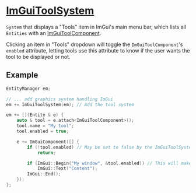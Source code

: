# [ImGuiToolSystem](ImGuiToolSystem.hpp)

`System` that displays a "Tools" item in ImGui's main menu bar, which lists all `Entities` with an [ImGuiToolComponent](../components/data/ImGuiToolComponent.md).

Clicking an item in "Tools" dropdown will toggle the `ImGuiToolComponent`'s `enabled` attribute, letting tools use this attribute to know if the user wants the tool to be displayed or not.

## Example

```cpp
EntityManager em;

// ... add graphics system handling ImGui
em += ImGuiToolSystem(em); // Add the tool system

em += [](Entity & e) {
    auto & tool = e.attach<ImGuiToolComponent>();
    tool.name = "My tool";
    tool.enabled = true;

    e += ImGuiComponent([] {
        if (!tool.enabled) // May be set to false by the ImGuiToolSystem
            return;

        if (ImGui::Begin("My window", &tool.enabled)) // This will make the ImGui window have a "close" button
            ImGui::Text("Content");
        ImGui::End();
    });
};
```
